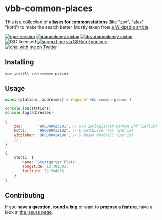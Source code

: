 # vbb-common-places

This is a collection of **aliases for common stations** (like "zoo", "alex", "kotti") to make the search better. Mostly taken from [a Wikipedia article](https://de.wikipedia.org/wiki/Berolinismus#Stra.C3.9Fen.2C_Pl.C3.A4tze_und_Gegenden).

[![npm version](https://img.shields.io/npm/v/vbb-common-places.svg)](https://www.npmjs.com/package/vbb-common-places)
[![dependency status](https://img.shields.io/david/derhuerst/vbb-common-places.svg)](https://david-dm.org/derhuerst/vbb-common-places)
[![dev dependency status](https://img.shields.io/david/dev/derhuerst/vbb-common-places.svg)](https://david-dm.org/derhuerst/vbb-common-places#info=devDependencies)
![ISC-licensed](https://img.shields.io/github/license/derhuerst/vbb-common-places.svg)
[![support me via GitHub Sponsors](https://img.shields.io/badge/support%20me-donate-fa7664.svg)](https://github.com/sponsors/derhuerst)
[![chat with me on Twitter](https://img.shields.io/badge/chat%20with%20me-on%20Twitter-1da1f2.svg)](https://twitter.com/derhuerst)


## Installing

```shell
npm install vbb-common-places
```


## Usage

```js
const {stations, addresses} = require('vbb-common-places')

console.log(stations)
console.log(addresses)
```

```js
{
	zoo:       '900000023201', // S+U Zoologischer Garten Bhf (Berlin)
	kotti:     '900000013102', // U Kottbusser Tor (Berlin)
	witzleben: '900000024106', // S Messe Nord/ICC (Berlin)
	// …
}
```

```js
{
	stutti: {
		name: 'Stuttgarter Platz',
		longitude: 13.301503,
		latitude: 52.504916
	}
}
```


## Contributing

If you **have a question**, **found a bug** or want to **propose a feature**, have a look at [the issues page](https://github.com/derhuerst/vbb-common-places/issues).
